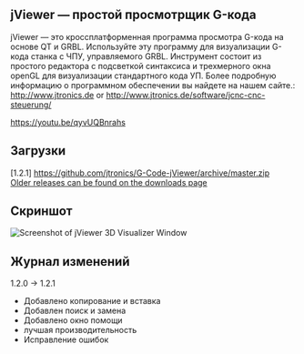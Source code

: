 jViewer — простой просмотрщик G-кода
---------
jViewer — это кроссплатформенная программа просмотра G-кода на основе QT и GRBL. Используйте эту программу для визуализации G-кода станка с ЧПУ, управляемого GRBL.
Инструмент состоит из простого редактора с подсветкой синтаксиса и трехмерного окна openGL для визуализации стандартного кода УП.
Более подробную информацию о программном обеспечении вы найдете на нашем сайте.: http://www.jtronics.de or http://www.jtronics.de/software/jcnc-cnc-steuerung/

https://youtu.be/qyvUQBnrahs


Загрузки
---------
[1.2.1] https://github.com/jtronics/G-Code-jViewer/archive/master.zip
<br />
[Older releases can be found on the downloads page](https://github.com/jtronics/G-Code-jViewer/master)
<br />


Скриншот
---------
![Screenshot of jViewer 3D Visualizer Window](https://raw.github.com/jtronics/G-Code-jViewer/master/pictures/jviewer_3.jpg "jViewer Software Screenshot.")


Журнал изменений
---------
1.2.0 -> 1.2.1
* Добавлено копирование и вставка
* Добавлен поиск и замена
* Добавлено окно помощи
* лучшая производительность
* Исправление ошибок
